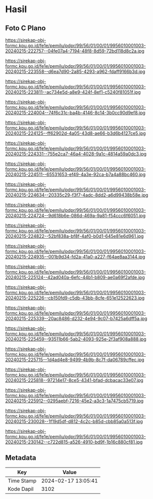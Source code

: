 # Hasil

## Foto C Plano

https://sirekap-obj-formc.kpu.go.id/fe1e/pemilu/pdpr/99/56/01/00/01/9956010001003-20240215-222757--04fe07a4-7194-48f8-8d59-72bd118d8c2a.jpg

https://sirekap-obj-formc.kpu.go.id/fe1e/pemilu/pdpr/99/56/01/00/01/9956010001003-20240215-223558--d6ea7d90-2a85-4293-a962-fdaff9166b3d.jpg

https://sirekap-obj-formc.kpu.go.id/fe1e/pemilu/pdpr/99/56/01/00/01/9956010001003-20240215-223811--ac734e5d-a8e9-424f-8ef1-c5240f81051f.jpg

https://sirekap-obj-formc.kpu.go.id/fe1e/pemilu/pdpr/99/56/01/00/01/9956010001003-20240215-224004--74f6c31c-ba4b-4146-8c14-3b0cc90d9ef8.jpg

https://sirekap-obj-formc.kpu.go.id/fe1e/pemilu/pdpr/99/56/01/00/01/9956010001003-20240215-224125--ff62902d-4a05-43d8-ae66-b3d6b4127ce5.jpg

https://sirekap-obj-formc.kpu.go.id/fe1e/pemilu/pdpr/99/56/01/00/01/9956010001003-20240215-224331--755e2ca7-46a4-4028-9a1c-4814a59a0dc3.jpg

https://sirekap-obj-formc.kpu.go.id/fe1e/pemilu/pdpr/99/56/01/00/01/9956010001003-20240215-224511--65531653-ef49-4a3e-92ca-b7a4a88bc460.jpg

https://sirekap-obj-formc.kpu.go.id/fe1e/pemilu/pdpr/99/56/01/00/01/9956010001003-20240215-224634--20335c29-f3f7-4adc-8dd2-a6d99438b58e.jpg

https://sirekap-obj-formc.kpu.go.id/fe1e/pemilu/pdpr/99/56/01/00/01/9956010001003-20240215-224724--9d618b6e-086d-469a-9a81-f54ccc6f6051.jpg

https://sirekap-obj-formc.kpu.go.id/fe1e/pemilu/pdpr/99/56/01/00/01/9956010001003-20240215-224822--52bf838a-bf8f-4af0-b0d1-645e81e6d961.jpg

https://sirekap-obj-formc.kpu.go.id/fe1e/pemilu/pdpr/99/56/01/00/01/9956010001003-20240215-224935--001b9d34-fd2a-41a0-a227-f64ae8aa3144.jpg

https://sirekap-obj-formc.kpu.go.id/fe1e/pemilu/pdpr/99/56/01/00/01/9956010001003-20240215-225124--42ad040a-6efc-44b1-b809-ae0a69f2afde.jpg

https://sirekap-obj-formc.kpu.go.id/fe1e/pemilu/pdpr/99/56/01/00/01/9956010001003-20240215-225226--cb150fd9-c5db-43bb-8cfe-651e12522623.jpg

https://sirekap-obj-formc.kpu.go.id/fe1e/pemilu/pdpr/99/56/01/00/01/9956010001003-20240215-225339--20ac8486-d232-4e94-9c07-b7425a6dff5a.jpg

https://sirekap-obj-formc.kpu.go.id/fe1e/pemilu/pdpr/99/56/01/00/01/9956010001003-20240215-225459--93511b66-5ab2-4093-925e-2f3af908a888.jpg

https://sirekap-obj-formc.kpu.go.id/fe1e/pemilu/pdpr/99/56/01/00/01/9956010001003-20240215-225715--1d4ad4e8-9499-4b9b-8c7f-da06789cffec.jpg

https://sirekap-obj-formc.kpu.go.id/fe1e/pemilu/pdpr/99/56/01/00/01/9956010001003-20240215-225818--97214e17-8ce5-4341-bfad-dcbacac33e07.jpg

https://sirekap-obj-formc.kpu.go.id/fe1e/pemilu/pdpr/99/56/01/00/01/9956010001003-20240215-225912--0295aebf-7216-45e2-a3c3-1a7475cb5719.jpg

https://sirekap-obj-formc.kpu.go.id/fe1e/pemilu/pdpr/99/56/01/00/01/9956010001003-20240215-230028--1f19d5df-d812-4c2c-b85d-cbb85a0a513f.jpg

https://sirekap-obj-formc.kpu.go.id/fe1e/pemilu/pdpr/99/56/01/00/01/9956010001003-20240215-230142--c722d815-a526-4910-bd9f-1b16c880cf81.jpg


## Metadata

| Key        | Value               |
| ---------- | ------------------- |
| Time Stamp | 2024-02-17 13:05:41 |
| Kode Dapil | 3102                |




